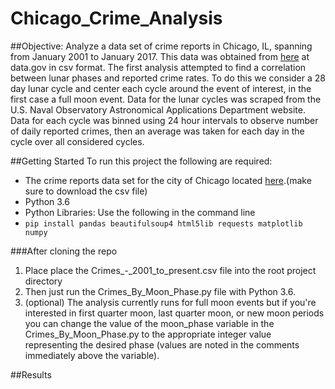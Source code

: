 # Chicago_Crime_Analysis

##Objective:
Analyze a data set of crime reports in Chicago, IL, spanning from January 2001 to January 2017.  This data was obtained from [here](https://catalog.data.gov/dataset/crimes-2001-to-present-398a4) at data.gov in csv format. The first analysis attempted to find a correlation between lunar phases and reported crime rates. To do this we consider a 28 day lunar cycle and center each cycle around the event of interest, in the first case a full moon event. Data for the lunar cycles was scraped from the U.S. Naval Observatory Astronomical Applications Department website. Data for each cycle was binned using 24 hour intervals to observe number of daily reported crimes, then an average was taken for each day in the cycle over all considered cycles.

##Getting Started
To run this project the following are required:
* The crime reports data set for the city of Chicago located [here](https://catalog.data.gov/dataset/crimes-2001-to-present-398a4).(make sure to download the csv file)
* Python 3.6
* Python Libraries: Use the following in the command line 
 * ```pip install pandas beautifulsoup4 html5lib requests matplotlib numpy```

###After cloning the repo 
1. Place place the Crimes_-_2001_to_present.csv file into the root project directory 
2. Then just run the Crimes_By_Moon_Phase.py file with Python 3.6. 
3. (optional) The analysis currently runs for full moon events but if you're interested in first quarter moon, last quarter moon, or new moon periods you can change the value of the moon_phase variable in the Crimes_By_Moon_Phase.py to the appropriate integer value representing the desired phase (values are noted in the comments immediately above the variable).

##Results
